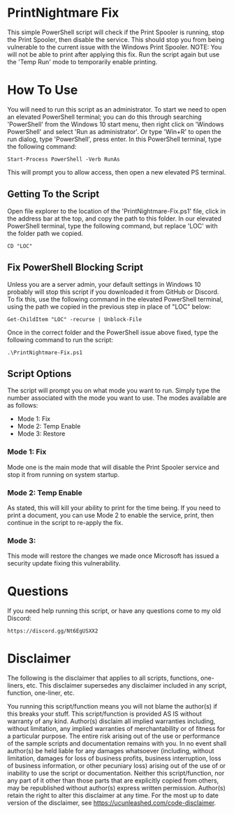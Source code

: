 # PrintNightmare Fix
This simple PowerShell script will check if the Print Spooler is running, stop the Print Spooler, then disable the service. This should stop you from being vulnerable to the current issue with the Windows Print Spooler. NOTE: You will not be able to print after applying this fix. Run the script again but use the 'Temp Run' mode to temporarily enable printing. 
# How To Use
You will need to run this script as an administrator. To start we need to open an elevated PowerShell terminal; you can do this through searching 'PowerShell' from the Windows 10 start menu, then right click on 'Windows PowerShell' and select 'Run as administrator'. Or type 'Win+R' to open the run dialog, type 'PowerShell', press enter. In this PowerShell terminal, type the following command: 
```
Start-Process PowerShell -Verb RunAs
```
This will prompt you to allow access, then open a new elevated PS terminal. 
## Getting To the Script
Open file explorer to the location of the 'PrintNightmare-Fix.ps1' file, click in the address bar at the top, and copy the path to this folder. In our elevated PowerShell terminal, type the following command, but replace 'LOC' with the folder path we copied. 
```
CD "LOC"
```
## Fix PowerShell Blocking Script
Unless you are a server admin, your default settings in Windows 10 probably will stop this script if you downloaded it from GitHub or Discord. To fix this, use the following command in the elevated PowerShell terminal, using the path we copied in the previous step in place of "LOC" below:
```
Get-ChildItem "LOC" -recurse | Unblock-File
```
Once in the correct folder and the PowerShell issue above fixed, type the following command to run the script:
```
.\PrintNightmare-Fix.ps1
```
## Script Options
The script will prompt you on what mode you want to run. Simply type the number associated with the mode you want to use. The modes available are as follows:
- Mode 1: Fix
- Mode 2: Temp Enable
- Mode 3: Restore
### Mode 1: Fix
Mode one is the main mode that will disable the Print Spooler service and stop it from running on system startup. 
### Mode 2: Temp Enable
As stated, this will kill your ability to print for the time being. If you need to print a document, you can use Mode 2 to enable the service, print, then continue in the script to re-apply the fix. 
### Mode 3: 
This mode will restore the changes we made once Microsoft has issued a security update fixing this vulnerability. 
# Questions
If you need help running this script, or have any questions come to my old Discord:
```
https://discord.gg/Nt6EgUSXX2
```
# Disclaimer 
The following is the disclaimer that applies to all scripts, functions, one-liners, etc. This disclaimer supersedes any disclaimer included in any script, function, one-liner, etc.

You running this script/function means you will not blame the author(s) if this breaks your stuff. This script/function is provided AS IS without warranty of any kind. Author(s) disclaim all implied warranties including, without limitation, any implied warranties of merchantability or of fitness for a particular purpose. The entire risk arising out of the use or performance of the sample scripts and documentation remains with you. In no event shall author(s) be held liable for any damages whatsoever (including, without limitation, damages for loss of business profits, business interruption, loss of business information, or other pecuniary loss) arising out of the use of or inability to use the script or documentation. Neither this script/function, nor any part of it other than those parts that are explicitly copied from others, may be republished without author(s) express written permission. Author(s) retain the right to alter this disclaimer at any time. For the most up to date version of the disclaimer, see https://ucunleashed.com/code-disclaimer.
